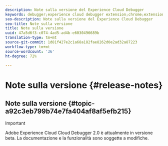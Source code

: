 ```yaml
---
description: Note sulla versione del Experience Cloud Debugger
keywords: debugger;experience cloud debugger extension;chrome;extension;release notes
seo-description: Note sulla versione del Experience Cloud Debugger
seo-title: Note sulla versione
title: Note sulla versione
uuid: 47a5d6f3-c074-4ad5-ad4b-e6030496689b
translation-type: tm+mt
source-git-commit: 1d81f427e2c1a68a182fae8262d0e2ad32a87223
workflow-type: tm+mt
source-wordcount: '36'
ht-degree: 72%

---
```



# Note sulla versione {#release-notes}

## Note sulla versione {#topic-a92c3eb799b74e7fa404af8af5efb215}

>[!IMPORTANT]
>
>Adobe Experience Cloud Cloud Debugger 2.0 è attualmente in versione beta. La documentazione e la funzionalità sono soggette a modifiche.
